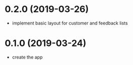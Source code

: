 # 0.2.0 (2019-03-26)

* implement basic layout for customer and feedback lists

# 0.1.0 (2019-03-24)

* create the app
